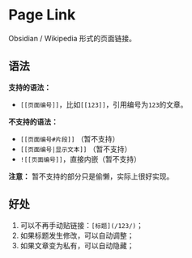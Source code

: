 # Page Link

Obsidian / Wikipedia 形式的页面链接。

## 语法

**支持的语法：**

* `[[页面编号]]`，比如`[[123]]`，引用编号为`123`的文章。

**不支持的语法：**

* `[[页面编号#片段]]` （暂不支持）
* `[[页面编号|显示文本]]` （暂不支持）
* `![[页面编号]]`，直接内嵌（暂不支持）

**注意：** 暂不支持的部分只是偷懒，实际上很好实现。

## 好处

1. 可以不再手动贴链接：`[标题](/123/)`；
2. 如果标题发生修改，可以自动调整；
3. 如果文章变为私有，可以自动隐藏；
